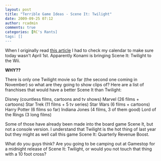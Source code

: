 ```yaml
---
layout: post
title: "Terrible Game Ideas - Scene It: Twilight"
date: 2009-09-25 07:12
author: rcadmin
comments: true
categories: [RC's Rants]
tags: []
---
```

When I originally read <a href="http://feeds.gawker.com/~r/kotaku/full/~3/iaPQ-Petchc/scene-it-brings-twilights-sparkle-pony-vampires-to-the-wii">this article</a> I had to check my calendar to make sure today wasn't April 1st. Apparently Konami is bringing Scene It: Twilight to the Wii. 

<strong>WHY??</strong>

There is only one Twilight movie so far (the second one coming in November) so what are they going to show clips of? Here are a list of franchises that would have a better Scene It than Twilight:

Disney (countless films, cartoons and tv shows)
Marvel (26 films + cartoons)
Star Trek (11 films + 5 tv series)
Star Wars (6 films + cartoons)
Harry Potter (6 films so far)
Indiana Jones (4 films, 3 of them good)
Lord of the Rings (3 long films)

Some of those have already been made into the board game Scene It, but not a console version. I understand that Twilight is the hot thing of last year but they might as well call this game Scene It: Quarterly Revenue Boost. 

What do you guys think? Are you going to be camping out at Gamestop for a midnight release of Scene It: Twilight, or would you not touch that thing with a 10 foot cross?
